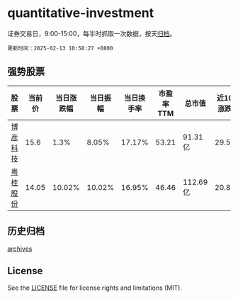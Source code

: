 # quantitative-investment

证券交易日，9:00-15:00，每半时抓取一次数据，按天[归档](archives)。

`更新时间：2025-02-13 10:58:27 +0800`

## 强势股票

|股票|当前价|当日涨跌幅|当日振幅|当日换手率|市盈率TTM|总市值|近10日涨跌幅|
|----|----|----|----|----|----|----|----|
|[博彦科技](https://xueqiu.com/S/SZ002649)|15.6|1.3%|8.05%|17.17%|53.21|91.31亿|29.57%|
|[粤桂股份](https://xueqiu.com/S/SZ000833)|14.05|10.02%|10.02%|16.95%|46.46|112.69亿|20.81%|

## 历史归档

[archives](archives)

## License

See the [LICENSE](LICENSE) file for license rights and limitations (MIT).